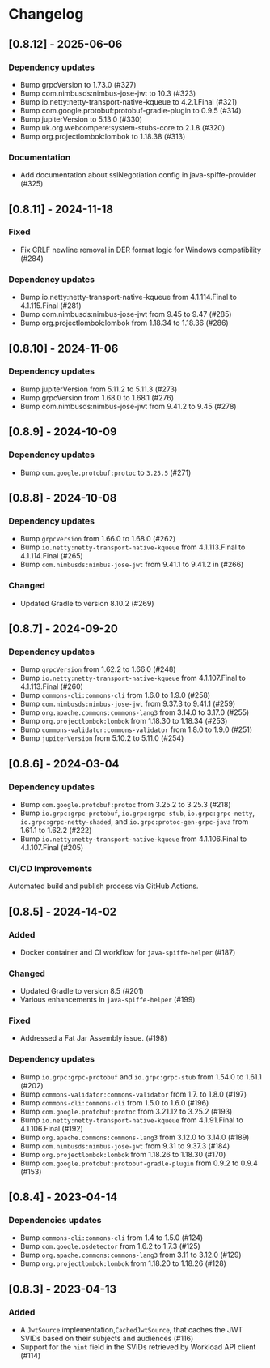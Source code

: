 # Changelog

## [0.8.12] - 2025-06-06

### Dependency updates

- Bump grpcVersion to 1.73.0 (#327)
- Bump com.nimbusds:nimbus-jose-jwt to 10.3 (#323)
- Bump io.netty:netty-transport-native-kqueue to 4.2.1.Final (#321)
- Bump com.google.protobuf:protobuf-gradle-plugin to 0.9.5 (#314)
- Bump jupiterVersion to 5.13.0 (#330)
- Bump uk.org.webcompere:system-stubs-core to 2.1.8 (#320)
- Bump org.projectlombok:lombok to 1.18.38 (#313)

### Documentation

- Add documentation about sslNegotiation config in java-spiffe-provider (#325)

## [0.8.11] - 2024-11-18

### Fixed

- Fix CRLF newline removal in DER format logic for Windows compatibility (#284)

### Dependency updates

- Bump io.netty:netty-transport-native-kqueue from 4.1.114.Final to 4.1.115.Final (#281)
- Bump com.nimbusds:nimbus-jose-jwt from 9.45 to 9.47 (#285)
- Bump org.projectlombok:lombok from 1.18.34 to 1.18.36 (#286)
 

## [0.8.10] - 2024-11-06

### Dependency updates

- Bump jupiterVersion from 5.11.2 to 5.11.3 (#273)
- Bump grpcVersion from 1.68.0 to 1.68.1 (#276)
- Bump com.nimbusds:nimbus-jose-jwt from 9.41.2 to 9.45 (#278)


## [0.8.9] - 2024-10-09

### Dependency updates

- Bump `com.google.protobuf:protoc` to `3.25.5` (#271)

## [0.8.8] - 2024-10-08

### Dependency updates

- Bump `grpcVersion` from 1.66.0 to 1.68.0 (#262) 
- Bump `io.netty:netty-transport-native-kqueue` from 4.1.113.Final to 4.1.114.Final (#265) 
- Bump `com.nimbusds:nimbus-jose-jwt` from 9.41.1 to 9.41.2 in (#266) 

### Changed

- Updated Gradle to version 8.10.2 (#269)

## [0.8.7] - 2024-09-20

### Dependency updates

- Bump `grpcVersion` from 1.62.2 to 1.66.0 (#248)
- Bump `io.netty:netty-transport-native-kqueue` from 4.1.107.Final to 4.1.113.Final (#260)
- Bump `commons-cli:commons-cli` from 1.6.0 to 1.9.0 (#258)
- Bump `com.nimbusds:nimbus-jose-jwt` from 9.37.3 to 9.41.1 (#259)
- Bump `org.apache.commons:commons-lang3` from 3.14.0 to 3.17.0 (#255)
- Bump `org.projectlombok:lombok` from 1.18.30 to 1.18.34 (#253)
- Bump `commons-validator:commons-validator` from 1.8.0 to 1.9.0 (#251)
- Bump `jupiterVersion` from 5.10.2 to 5.11.0 (#254)

## [0.8.6] - 2024-03-04

### Dependency updates

- Bump `com.google.protobuf:protoc` from 3.25.2 to 3.25.3 (#218)
- Bump `io.grpc:grpc-protobuf`, `io.grpc:grpc-stub`, `io.grpc:grpc-netty`, `io.grpc:grpc-netty-shaded`,
  and `io.grpc:protoc-gen-grpc-java` from 1.61.1 to 1.62.2 (#222)
- Bump `io.netty:netty-transport-native-kqueue` from 4.1.106.Final to 4.1.107.Final (#205)

### CI/CD Improvements

Automated build and publish process via GitHub Actions.

## [0.8.5] - 2024-14-02

### Added

- Docker container and CI workflow for `java-spiffe-helper` (#187)

### Changed

- Updated Gradle to version 8.5 (#201)
- Various enhancements in `java-spiffe-helper` (#199)

### Fixed

- Addressed a Fat Jar Assembly issue. (#198)

### Dependency updates

- Bump `io.grpc:grpc-protobuf` and  `io.grpc:grpc-stub` from 1.54.0 to 1.61.1 (#202)
- Bump `commons-validator:commons-validator` from 1.7. to 1.8.0 (#197)
- Bump `commons-cli:commons-cli` from 1.5.0 to 1.6.0 (#196)
- Bump `com.google.protobuf:protoc` from 3.21.12 to 3.25.2 (#193)
- Bump `io.netty:netty-transport-native-kqueue` from 4.1.91.Final to 4.1.106.Final (#192)
- Bump `org.apache.commons:commons-lang3` from 3.12.0 to 3.14.0 (#189)
- Bump `com.nimbusds:nimbus-jose-jwt` from 9.31 to 9.37.3 (#184)
- Bump `org.projectlombok:lombok` from 1.18.26 to 1.18.30 (#170)
- Bump `com.google.protobuf:protobuf-gradle-plugin` from 0.9.2 to 0.9.4 (#153)

## [0.8.4] - 2023-04-14

### Dependencies updates

- Bump `commons-cli:commons-cli` from 1.4 to 1.5.0 (#124)
- Bump `com.google.osdetector` from 1.6.2 to 1.7.3 (#125)
- Bump `org.apache.commons:commons-lang3` from 3.11 to 3.12.0 (#129)
- Bump `org.projectlombok:lombok` from 1.18.20 to 1.18.26 (#128)

## [0.8.3] - 2023-04-13

### Added

- A `JwtSource` implementation,`CachedJwtSource`, that caches the JWT SVIDs based on their subjects and audiences (#116)
- Support for the `hint` field in the SVIDs retrieved by Workload API client (#114)

